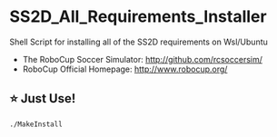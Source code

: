 # SS2D_All_Requirements_Installer
Shell Script for installing all of the SS2D requirements on Wsl/Ubuntu

- The RoboCup Soccer Simulator: http://github.com/rcsoccersim/
- RoboCup Official Homepage: http://www.robocup.org/

## :star: Just Use!

```
./MakeInstall
```
